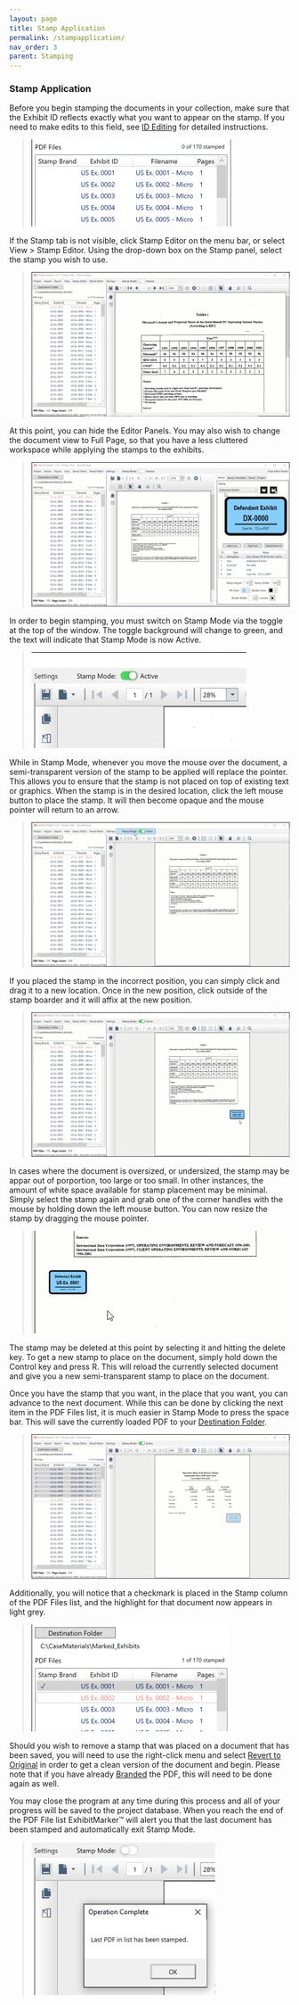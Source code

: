 ```yaml
---
layout: page
title: Stamp Application
permalink: /stampapplication/
nav_order: 3
parent: Stamping
---
```


### Stamp Application

Before you begin stamping the documents in your collection, make sure that the Exhibit ID reflects exactly what you want to appear on the stamp.  If you need to make edits to this field, see [ID Editing](../id_editing/id_editing.markdown) for detailed instructions.

> ![Screen Grab - Exhibit ID Field](../../assets/stamp_application_assets/stampApplication_01_ExhibitIDField.png)

If the Stamp tab is not visible, click Stamp Editor on the menu bar, or select View > Stamp Editor.  Using the drop-down box on the Stamp panel, select the stamp you wish to use.

> ![Animation - Select Stamp](../../assets/stamp_application_assets/stampApplication_02_SelectStamp.gif)

At this point, you can hide the Editor Panels.  You may also wish to change the document view to Full Page, so that you have a less cluttered workspace while applying the stamps to the exhibits.

> ![Animation - Workspace Cleanup](../../assets/stamp_application_assets/stampApplication_03_WorkspaceCleanup.gif)

In order to begin stamping, you must switch on Stamp Mode via the toggle at the top of the window.  The toggle background will change to green, and the text will indicate that Stamp Mode is now Active.

> ![Screen Grab - Stamp Mode Active](../../assets/stamp_application_assets/stampApplication_04_StampModeActive.png)

While in Stamp Mode, whenever you move the mouse over the document, a semi-transparent version of the stamp to be applied will replace the pointer.  This allows you to ensure that the stamp is not placed on top of existing text or graphics.  When the stamp is in the desired location, click the left mouse button to place the stamp.  It will then become opaque and the mouse pointer will return to an arrow.

> ![Animation - Apply Stamp](../../assets/stamp_application_assets/stampApplication_05_ApplyStamp.gif)

If you placed the stamp in the incorrect position, you can simply click and drag it to a new location.  Once in the new position, click outside  of the stamp boarder and it will affix at the new position.

> ![Animation - Move Placed Stamp](../../assets/stamp_application_assets/stampApplication_06_MovePlacedStamp.gif)

In cases where the document is oversized, or undersized, the stamp may be appar out of porportion, too large or too small.  In other instances, the amount of white space available for stamp placement may be minimal.  Simply select the stamp again and grab one of the corner handles with the mouse by holding down the left mouse button.  You can now resize the stamp by dragging the mouse pointer.

> ![Animation - Resize Placed Stamp](../../assets/stamp_application_assets/stampApplication_07_ResizePlacedStamp.gif)

The stamp may be deleted at this point by selecting it and hitting the delete key.  To get a new stamp to place on the document, simply hold down the Control key and press R.  This will reload the currently selected document and give you a new semi-transparent stamp to place on the document.

Once you have the stamp that you want, in the place that you want, you can advance to the next document.  While this can be done by clicking the next item in the PDF Files list, it is much easier in Stamp Mode to press the space bar.  This will save the currently loaded PDF to your [Destination Folder](../working_with_files/working_with_files_destination_folder.markdown).  

> ![Animation - Stamping Process](../../assets/stamp_application_assets/stampApplication_09_StampProcess.gif)

Additionally, you will notice that a checkmark is placed in the Stamp column of the PDF Files list, and the highlight for that document now appears in light grey.

> ![Screen Grab - Stamped Indicator](../../assets/stamp_application_assets/stampApplication_08_StampedIndicators.png)

Should you wish to remove a stamp that was placed on a document that has been saved, you will need to use the right-click menu and select [Revert to Original](../../pages/working_with_files/working_with_files_unmarking.markdown) in order to get a clean version of the document and begin.  Please note that if you have already [Branded](../branding/branding.markdown) the PDF, this will need to be done again as well.

You may close the program at any time during this process and all of your progress will be saved to the project database.  When you reach the end of the PDF File list ExhibitMarker&trade; will alert you that the last document has been stamped and automatically exit Stamp Mode.

> ![Screen Grab - Last File Stamped](../../assets/stamp_application_assets/stampApplication_10_OperationComplete.png)
